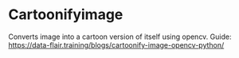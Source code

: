 # Cartoonifyimage
Converts image into a cartoon version of itself using opencv. Guide: https://data-flair.training/blogs/cartoonify-image-opencv-python/
